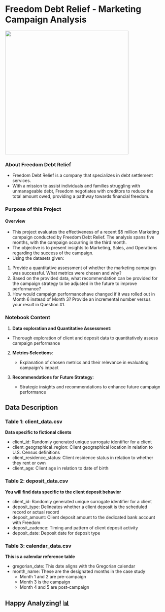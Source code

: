# Freedom Debt Relief - Marketing Campaign Analysis

<img src="https://media.giphy.com/media/JrXas5ecb4FkwbFpIE/giphy.gif"  width="400" height="400"/>

### About Freedom Debt Relief

+ Freedom Debt Relief is a company that specializes in debt settlement services.
+ With a mission to assist individuals and families struggling with unmanageable debt, Freedom negotiates with creditors to reduce the total amount owed, providing a pathway towards financial freedom.

### Purpose of this Project

#### Overview

+ This project evaluates the effectiveness of a recent $5 million Marketing campaign conducted by Freedom Debt Relief. The analysis spans five months, with the campaign occurring in the third month.
+ The objective is to present insights to Marketing, Sales, and Operations regarding the success of the campaign.
+ Using the datasets given:

1. Provide a quantitative assessment of whether the marketing campaign was successful. What metrics were chosen and why?
2. Based on the provided data, what recommendation can be provided for the campaign strategy to be adjusted in the future to improve performance?
3. How would campaign performancehave changed if it was rolled out in Month 6 instead of Month 3? Provide an incremental number versus your result in Question #1.


### Notebook Content

1. __Data exploration and Quantitative Assessment__:
  - Thorough exploration of client and deposit data to quantitatively assess campaign performance

2. __Metrics Selections__:
   - Explanation of chosen metrics and their relevance in evaluating campaign's impact

3. __Recommendations for Future Strategy__:
   - Strategic insights and recommendations to enhance future campaign performance
 
## Data Description

### Table 1: client_data.csv

__Data specific to fictional clients__

+ client_id: Randomly generated unique surrogate identifier for a client
+ client_geographical_region: Client geographical location in relation to U.S. Census definitions
+ client_residence_status: Client residence status in relation to whether they rent or own
+ client_age: Client age in relation to date of birth

### Table 2: deposit_data.csv 

__You will find data specific to the client deposit behavior__

+ client_id: Randomly generated unique surrogate identifier for a client
+ deposit_type: Delineates whether a client deposit is the scheduled record or actual record
+ deposit_amount: Client deposit amount to the dedicated bank account with Freedom
+ deposit_cadence: Timing and pattern of client deposit activity
+ deposit_date: Deposit date for deposit type

### Table 3: calendar_data.csv 

__This is a calendar reference table__

+ gregorian_date: This date aligns with the Gregorian calendar
+ month_name: These are the designated months in the case study
  - Month 1 and 2 are pre-campaign
  - Month 3 is the campaign
  - Month 4 and 5 are post-campaign

## Happy Analyzing! 📊
